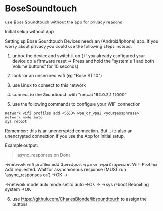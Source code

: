 # BoseSoundtouch
use Bose Soundtouch without the app for privacy reasons

Initial setup without App

Setting up Bose Soundtouch Devices needs an (Android/Iphone) app.
If you worry about privacy you could use the following steps instead.

1) unbox the device and switch it on ( if you already configured your device do a firmware reset => Press and hold the "system's 1 and both Volume buttons" for 10 seconds)

2) look for an unsecured wifi (eg "Bose ST 10")

3) use Linux to connect to this network 

4) connect to the Soundtouch with "netcat 192.0.2.1 17000"

5) use the following commands to configure your WIFI connection

```async_responses on
network wifi profiles add <SSID> wpa_or_wpa2 <yourpassphrase>
network mode auto
sys reboot
```

Remember: this is an unencrypted connection. But... its also an unencrypted connection if you use the App for initial setup.

Example output:

>async_responses on
Done

->network wifi profiles add Speedport wpa_or_wpa2 mysecret
WiFi Profiles Add requested. Wait for asynchronous response (MUST run 'async_responses on')
->OK
->
<?xml version="1.0" encoding="UTF-8" ?>
<WiFiProfileStatus operation="WIFI_ADD_SUCCEEDED" status="ADD_PROFILE_SUCCEEDED">
    <profiles>
        <profile SSID="Speedport" priority="1" security="wpa_or_wpa2" passphrase="x6xixxxxu7kOOoT7id+Q==" wepKey="+MOENxxx9Q==" encrypted="true" lastConnected="1502033186" />
    </profiles>
    <stationStats rssi_dBm="-60" linkSpeed_Mbps="52" noise_dBm="9999" frequency_kHz="2452" width_kHz="20" averageRssi_dBm="-61" txGood_packets="11" txBad_packets="0" rxGood_packets="13" tryAuthenticate="1" tryAssociate="1" connected="1" disconnected="0" handshakeFailed="0" ssidTempDisabled="0" />
</WiFiProfileStatus>

->network mode auto
mode set to auto
->OK
->
->sys reboot
Rebooting system
->OK


6) use https://github.com/CharlesBlonde/libsoundtouch to assign the buttons

